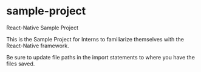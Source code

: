 # sample-project
React-Native Sample Project

This is the Sample Project for Interns to familiarize themselves with the React-Native framework.

Be sure to update file paths in the import statements to where you have the files saved.
